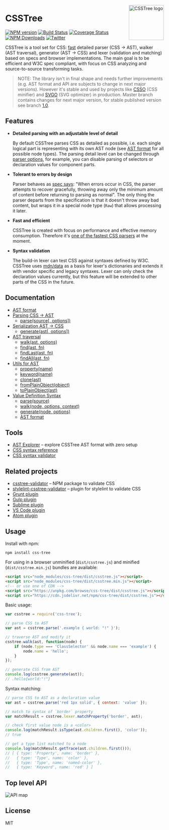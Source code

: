 <img align="right" width="111" height="111"
     alt="CSSTree logo"
     src="https://cloud.githubusercontent.com/assets/270491/19243723/6f9136c6-8f21-11e6-82ac-eeeee4c6c452.png"/>

# CSSTree

[![NPM version](https://img.shields.io/npm/v/css-tree.svg)](https://www.npmjs.com/package/css-tree)
[![Build Status](https://travis-ci.org/csstree/csstree.svg?branch=master)](https://travis-ci.org/csstree/csstree)
[![Coverage Status](https://coveralls.io/repos/github/csstree/csstree/badge.svg?branch=master)](https://coveralls.io/github/csstree/csstree?branch=master)
[![NPM Downloads](https://img.shields.io/npm/dm/css-tree.svg)](https://www.npmjs.com/package/css-tree)
[![Twitter](https://img.shields.io/badge/Twitter-@csstree-blue.svg)](https://twitter.com/csstree)

CSSTree is a tool set for CSS: [fast](https://github.com/postcss/benchmark) detailed parser (CSS → AST), walker (AST traversal), generator (AST → CSS) and lexer (validation and matching) based on specs and browser implementations. The main goal is to be efficient and W3C spec compliant, with focus on CSS analyzing and source-to-source transforming tasks.

> NOTE: The library isn't in final shape and needs further improvements (e.g. AST format and API are subjects to change in next major versions). However it's stable and used by projects like [CSSO](https://github.com/css/csso) (CSS minifier) and [SVGO](https://github.com/svg/svgo) (SVG optimizer) in production. Master branch contains changes for next major version, for stable published version see branch [1.0](https://github.com/csstree/csstree/tree/1.0).

## Features

- **Detailed parsing with an adjustable level of detail**

  By default CSSTree parses CSS as detailed as possible, i.e. each single logical part is representing with its own AST node (see [AST format](docs/ast.md) for all possible node types). The parsing detail level can be changed through [parser options](docs/parsing.md#parsesource-options), for example, you can disable parsing of selectors or declaration values for component parts.

- **Tolerant to errors by design**

  Parser behaves as [spec says](https://www.w3.org/TR/css-syntax-3/#error-handling): "When errors occur in CSS, the parser attempts to recover gracefully, throwing away only the minimum amount of content before returning to parsing as normal". The only thing the parser departs from the specification is that it doesn't throw away bad content, but wraps it in a special node type (`Raw`) that allows processing it later.

- **Fast and efficient**

  CSSTree is created with focus on performance and effective memory consumption. Therefore it's [one of the fastest CSS parsers](https://github.com/postcss/benchmark) at the moment.

- **Syntax validation**

  The build-in lexer can test CSS against syntaxes defined by W3C. CSSTree uses [mdn/data](https://github.com/mdn/data/) as a basis for lexer's dictionaries and extends it with vendor specific and legacy syntaxes. Lexer can only check the declaration values currently, but this feature will be extended to other parts of the CSS in the future.

## Documentation

- [AST format](docs/ast.md)
- [Parsing CSS → AST](docs/parsing.md)
  - [parse(source[, options])](docs/parsing.md#parsesource-options)
- [Serialization AST → CSS](docs/generate.md)
  - [generate(ast[, options])](docs/generate.md#generateast-options)
- [AST traversal](docs/traversal.md)
  - [walk(ast, options)](docs/traversal.md#walkast-options)
  - [find(ast, fn)](docs/traversal.md#findast-fn)
  - [findLast(ast, fn)](docs/traversal.md#findlastast-fn)
  - [findAll(ast, fn)](docs/traversal.md#findallast-fn)
- [Utils for AST](docs/utils.md)
  - [property(name)](docs/utils.md#propertyname)
  - [keyword(name)](docs/utils.md#keywordname)
  - [clone(ast)](docs/utils.md#cloneast)
  - [fromPlainObject(object)](docs/utils.md#fromplainobjectobject)
  - [toPlainObject(ast)](docs/utils.md#toplainobjectast)
- [Value Definition Syntax](docs/definition-syntax.md)
  - [parse(source)](docs/definition-syntax.md#parsesource)
  - [walk(node, options, context)](docs/definition-syntax.md#walknode-options-context)
  - [generate(node, options)](docs/definition-syntax.md#generatenode-options)
  - [AST format](docs/definition-syntax.md#ast-format)

## Tools

* [AST Explorer](https://astexplorer.net/#/gist/244e2fb4da940df52bf0f4b94277db44/e79aff44611020b22cfd9708f3a99ce09b7d67a8) – explore CSSTree AST format with zero setup
* [CSS syntax reference](https://csstree.github.io/docs/syntax.html)
* [CSS syntax validator](https://csstree.github.io/docs/validator.html)

## Related projects

* [csstree-validator](https://github.com/csstree/validator) – NPM package to validate CSS
* [stylelint-csstree-validator](https://github.com/csstree/stylelint-validator) – plugin for stylelint to validate CSS
* [Grunt plugin](https://github.com/sergejmueller/grunt-csstree-validator)
* [Gulp plugin](https://github.com/csstree/gulp-csstree)
* [Sublime plugin](https://github.com/csstree/SublimeLinter-contrib-csstree)
* [VS Code plugin](https://github.com/csstree/vscode-plugin)
* [Atom plugin](https://github.com/csstree/atom-plugin)

## Usage

Install with npm:

```
npm install css-tree
```

For using in a browser unminified (`dist/csstree.js`) and minified (`dist/csstree.min.js`) bundles are available:

```html
<script src="node_modules/css-tree/dist/csstree.js"></script>
<script src="node_modules/css-tree/dist/csstree.min.js"></script>
<!-- or use one of CDN -->
<script src="https://unpkg.com/browse/css-tree/dist/csstree.js"></script>
<script src="https://cdn.jsdelivr.net/npm/css-tree/dist/csstree.js"></script>
```

Basic usage:

```js
var csstree = require('css-tree');

// parse CSS to AST
var ast = csstree.parse('.example { world: "!" }');

// traverse AST and modify it
csstree.walk(ast, function(node) {
    if (node.type === 'ClassSelector' && node.name === 'example') {
        node.name = 'hello';
    }
});

// generate CSS from AST
console.log(csstree.generate(ast));
// .hello{world:"!"}
```

Syntax matching:

```js
// parse CSS to AST as a declaration value
var ast = csstree.parse('red 1px solid', { context: 'value' });

// match to syntax of `border` property
var matchResult = csstree.lexer.matchProperty('border', ast);

// check first value node is a <color>
console.log(matchResult.isType(ast.children.first(), 'color'));
// true

// get a type list matched to a node
console.log(matchResult.getTrace(ast.children.first()));
// [ { type: 'Property', name: 'border' },
//   { type: 'Type', name: 'color' },
//   { type: 'Type', name: 'named-color' },
//   { type: 'Keyword', name: 'red' } ]
```

## Top level API

![API map](https://cdn.rawgit.com/csstree/csstree/aaf327e/docs/api-map.svg)

## License

MIT
